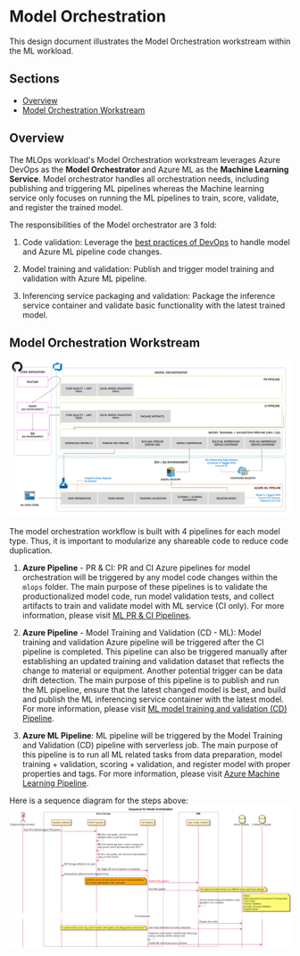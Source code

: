 # Model Orchestration <!-- omit in toc -->

This design document illustrates the Model Orchestration workstream within the ML workload.

## Sections <!-- omit in toc -->

- [Overview](#overview)
- [Model Orchestration Workstream](#model-orchestration-workstream)

## Overview

The MLOps workload's Model Orchestration workstream leverages Azure DevOps as the **Model Orchestrator** and Azure ML as the
**Machine Learning Service**. Model orchestrator handles all orchestration needs, including publishing and triggering ML pipelines
whereas the Machine learning service only focuses on running the ML pipelines to train, score, validate, and register the trained model.

The responsibilities of the Model orchestrator are 3 fold:

1. Code validation: Leverage the [best practices of DevOps](./../development/devops-fundamentals.md) to handle model and Azure ML pipeline
code changes.

1. Model training and validation: Publish and trigger model training and validation with Azure ML pipeline.

1. Inferencing service packaging and validation: Package the inference service container and validate basic functionality with the latest
trained model.

## Model Orchestration Workstream

![Model Orchestration Workstream](./images/ml-model-orchestration.png)

The model orchestration workflow is built with 4 pipelines for each model type. Thus, it is important to modularize any shareable code
to reduce code duplication.

1. **Azure Pipeline** - PR & CI: PR and CI Azure pipelines for model orchestration will be triggered by any model code changes within
the `mlops` folder. The main purpose of these pipelines is to validate the productionalized model code, run model validation tests, and
collect artifacts to train and validate model with ML service (CI only). For more information, please visit [ML PR & CI Pipelines](./pipelines/pr-ci-ml-pipeline.md).

1. **Azure Pipeline** - Model Training and Validation (CD - ML): Model training and validation Azure pipeline will be triggered
 after the CI
pipeline is completed. This pipeline can also be triggered manually after establishing an updated training and validation dataset that
reflects the change to material or equipment. Another potential trigger can be data drift detection. The main purpose of this pipeline
is to publish and run the ML pipeline, ensure that the latest changed model is best, and build and publish the ML inferencing service
container with the latest model. For more information, please visit [ML model training and validation (CD) Pipeline](./pipelines/cd-ml-pipeline.md).

1. **Azure ML Pipeline**: ML pipeline will be triggered by the Model Training and Validation (CD) pipeline with serverless job. The
main purpose of this pipeline is to run all ML related tasks from data preparation, model training + validation, scoring + validation,
and register model with proper properties and tags. For more information, please visit [Azure Machine Learning Pipeline](./pipelines/aml-pipeline.md).

Here is a sequence diagram for the steps above:
![MLOps Sequence Diagram](./uml/out/ml-ci-cd-sequence.png)
